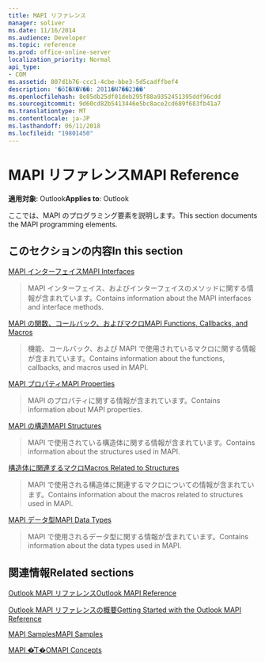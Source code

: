 ```yaml
---
title: MAPI リファレンス
manager: soliver
ms.date: 11/16/2014
ms.audience: Developer
ms.topic: reference
ms.prod: office-online-server
localization_priority: Normal
api_type:
- COM
ms.assetid: 807d1b76-ccc1-4cbe-bbe3-5d5cadffbef4
description: '�ŏI�X�V��: 2011�N7��23��'
ms.openlocfilehash: 8e85db25df01deb295f88a9352451395ddf96cdd
ms.sourcegitcommit: 9d60cd82b5413446e5bc8ace2cd689f683fb41a7
ms.translationtype: MT
ms.contentlocale: ja-JP
ms.lasthandoff: 06/11/2018
ms.locfileid: "19801450"
---
```

# <a name="mapi-reference"></a><span data-ttu-id="c5142-103">MAPI リファレンス</span><span class="sxs-lookup"><span data-stu-id="c5142-103">MAPI Reference</span></span>

  
  
<span data-ttu-id="c5142-104">**適用対象**: Outlook</span><span class="sxs-lookup"><span data-stu-id="c5142-104">**Applies to**: Outlook</span></span> 
  
<span data-ttu-id="c5142-105">ここでは、MAPI のプログラミング要素を説明します。</span><span class="sxs-lookup"><span data-stu-id="c5142-105">This section documents the MAPI programming elements.</span></span>
  
## <a name="in-this-section"></a><span data-ttu-id="c5142-106">このセクションの内容</span><span class="sxs-lookup"><span data-stu-id="c5142-106">In this section</span></span>

[<span data-ttu-id="c5142-107">MAPI インターフェイス</span><span class="sxs-lookup"><span data-stu-id="c5142-107">MAPI Interfaces</span></span>](mapi-interfaces.md)
  
> <span data-ttu-id="c5142-108">MAPI インターフェイス、およびインターフェイスのメソッドに関する情報が含まれています。</span><span class="sxs-lookup"><span data-stu-id="c5142-108">Contains information about the MAPI interfaces and interface methods.</span></span>
    
[<span data-ttu-id="c5142-109">MAPI の関数、コールバック、およびマクロ</span><span class="sxs-lookup"><span data-stu-id="c5142-109">MAPI Functions, Callbacks, and Macros</span></span>](mapi-functions-callbacks-and-macros.md)
  
> <span data-ttu-id="c5142-110">機能、コールバック、および MAPI で使用されているマクロに関する情報が含まれています。</span><span class="sxs-lookup"><span data-stu-id="c5142-110">Contains information about the functions, callbacks, and macros used in MAPI.</span></span>
    
[<span data-ttu-id="c5142-111">MAPI プロパティ</span><span class="sxs-lookup"><span data-stu-id="c5142-111">MAPI Properties</span></span>](mapi-properties.md)
  
> <span data-ttu-id="c5142-112">MAPI のプロパティに関する情報が含まれています。</span><span class="sxs-lookup"><span data-stu-id="c5142-112">Contains information about MAPI properties.</span></span>
    
[<span data-ttu-id="c5142-113">MAPI の構造</span><span class="sxs-lookup"><span data-stu-id="c5142-113">MAPI Structures</span></span>](mapi-structures.md)
  
> <span data-ttu-id="c5142-114">MAPI で使用されている構造体に関する情報が含まれています。</span><span class="sxs-lookup"><span data-stu-id="c5142-114">Contains information about the structures used in MAPI.</span></span>
    
[<span data-ttu-id="c5142-115">構造体に関連するマクロ</span><span class="sxs-lookup"><span data-stu-id="c5142-115">Macros Related to Structures</span></span>](macros-related-to-structures.md)
  
> <span data-ttu-id="c5142-116">MAPI で使用される構造体に関連するマクロについての情報が含まれています。</span><span class="sxs-lookup"><span data-stu-id="c5142-116">Contains information about the macros related to structures used in MAPI.</span></span>
    
[<span data-ttu-id="c5142-117">MAPI データ型</span><span class="sxs-lookup"><span data-stu-id="c5142-117">MAPI Data Types</span></span>](mapi-data-types.md)
  
> <span data-ttu-id="c5142-118">MAPI で使用されるデータ型に関する情報が含まれています。</span><span class="sxs-lookup"><span data-stu-id="c5142-118">Contains information about the data types used in MAPI.</span></span>
    
## <a name="related-sections"></a><span data-ttu-id="c5142-119">関連情報</span><span class="sxs-lookup"><span data-stu-id="c5142-119">Related sections</span></span>

[<span data-ttu-id="c5142-120">Outlook MAPI リファレンス</span><span class="sxs-lookup"><span data-stu-id="c5142-120">Outlook MAPI Reference</span></span>](outlook-mapi-reference.md)
  
[<span data-ttu-id="c5142-121">Outlook MAPI リファレンスの概要</span><span class="sxs-lookup"><span data-stu-id="c5142-121">Getting Started with the Outlook MAPI Reference</span></span>](getting-started-with-the-outlook-mapi-reference.md)
  
[<span data-ttu-id="c5142-122">MAPI Samples</span><span class="sxs-lookup"><span data-stu-id="c5142-122">MAPI Samples</span></span>](mapi-samples.md)
  
[<span data-ttu-id="c5142-123">MAPI �̊T�O</span><span class="sxs-lookup"><span data-stu-id="c5142-123">MAPI Concepts</span></span>](mapi-concepts.md)
  

